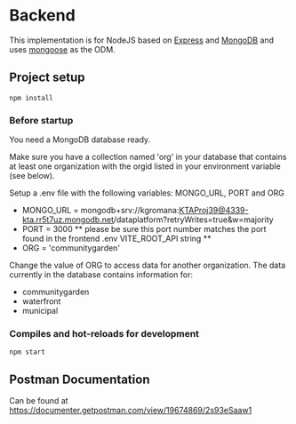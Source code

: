 # Backend

This implementation is for NodeJS based on [Express](https://expressjs.com/) and [MongoDB](https://www.mongodb.com/) and uses [mongoose](https://mongoosejs.com/) as the ODM.

## Project setup

    npm install

### Before startup
You need a MongoDB database ready.

Make sure you have a collection named 'org' in your database that contains at least one organization with the orgid listed in your environment variable (see below).

Setup a .env file with the following variables: MONGO_URL, PORT and ORG

- MONGO_URL = mongodb+srv://kgromana:KTAProj39@4339-kta.rr5t7uz.mongodb.net/dataplatform?retryWrites=true&w=majority
- PORT = 3000 ** please be sure this port number matches the port found in the frontend .env VITE_ROOT_API string **
- ORG = 'communitygarden'

Change the value of ORG to access data for another organization. The data currently in the database contains information for:
- communitygarden
- waterfront
- municipal

### Compiles and hot-reloads for development

    npm start

## Postman Documentation

Can be found at <https://documenter.getpostman.com/view/19674869/2s93eSaaw1>
